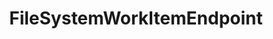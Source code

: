 ---
optionsClassName: FileSystemWorkItemEndpointOptions
optionsClassFullName: MigrationTools.Endpoints.FileSystemWorkItemEndpointOptions
configurationSamples:
- name: defaults
  order: 2
  description: 
  code: There are no defaults! Check the sample for options!
  sampleFor: MigrationTools.Endpoints.FileSystemWorkItemEndpointOptions
- name: sample
  order: 1
  description: 
  code: There is no sample, but you can check the classic below for a general feel.
  sampleFor: MigrationTools.Endpoints.FileSystemWorkItemEndpointOptions
- name: classic
  order: 3
  description: 
  code: >-
    {
      "$type": "FileSystemWorkItemEndpointOptions",
      "FileStore": null
    }
  sampleFor: MigrationTools.Endpoints.FileSystemWorkItemEndpointOptions
description: missing XML code comments
className: FileSystemWorkItemEndpoint
typeName: Endpoints
architecture: 
options:
- parameterName: FileStore
  type: String
  description: Path to the directory where work item data will be stored or read from. This should be a valid local file system path with appropriate read/write permissions.
  defaultValue: missing XML code comments
status: missing XML code comments
processingTarget: missing XML code comments
classFile: src/MigrationTools.Clients.FileSystem/Endpoints/FileSystemWorkItemEndpoint.cs
optionsClassFile: src/MigrationTools.Clients.FileSystem/Endpoints/FileSystemWorkItemEndpointOptions.cs
notes:
  exists: false
  path: docs/Reference/Endpoints/FileSystemWorkItemEndpoint-notes.md
  markdown: ''
topics:
- topic: notes
  path: docs/Reference/Endpoints/FileSystemWorkItemEndpoint-notes.md
  exists: false
  markdown: ''
- topic: introduction
  path: docs/Reference/Endpoints/FileSystemWorkItemEndpoint-introduction.md
  exists: false
  markdown: ''

redirectFrom:
- /Reference/Endpoints/FileSystemWorkItemEndpointOptions/
layout: reference
toc: true
permalink: /Reference/Endpoints/FileSystemWorkItemEndpoint/
title: FileSystemWorkItemEndpoint
categories:
- Endpoints
- 
topics:
- topic: notes
  path: docs/Reference/Endpoints/FileSystemWorkItemEndpoint-notes.md
  exists: false
  markdown: ''
- topic: introduction
  path: docs/Reference/Endpoints/FileSystemWorkItemEndpoint-introduction.md
  exists: false
  markdown: ''

---
